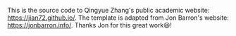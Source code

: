 This is the source code to Qingyue Zhang's public academic website: https://jian72.github.io/. The template is adapted from Jon Barron's website: https://jonbarron.info/. Thanks Jon for this great work😆!
